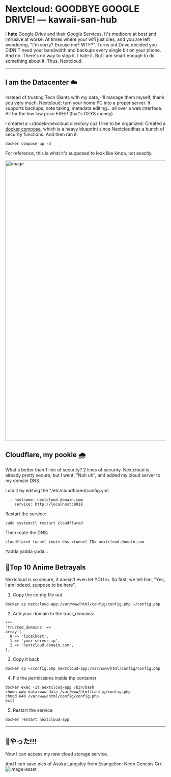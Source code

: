 # Nextcloud: GOODBYE GOOGLE DRIVE! — kawaii-san-hub

I **hate** Google Drive and their Google Services. It's mediocre at best and intrusive at worse. At times where your wifi just dies, and you are left wondering, "I'm sorry? Excuse me? WTF?". Turns out Drive decided you DIDN'T need your bandwidth and backups every single bit on your phone. And no. There's no way to stop it. I hate it. But I am smart enough to do something about it. Thus, Nextcloud.

---

## I am the Datacenter ☁️

Instead of trusting Tech Giants with my data, I'll manage them myself, thank you very much. Nextcloud; turn your home PC into a proper server. It supports backups, note taking, metadata editing... all over a web interface. All for the low low price FREE! (that's GFYS money)

I created a ~/docekr/nexcloud directory cuz I like to be organized.
Created a [docker compose](.docker-compose.yml), which is a heavy blueprint since Nextcloudhas a bunch of security functions.
And then ran it.
```
docker compose up -d
```

For reference, this is what it's supposed to look like kinda, not exactly.

<img width="920" height="880" alt="image" src="https://github.com/user-attachments/assets/a99962e1-6632-4ecf-b531-6f2f00fe3f91" />

## Cloudflare, my pookie 🌧️

What's better than 1 line of security? 2 lines of security. Nextcloud is already pretty secure, but I went, "Nuh uh", and added my cloud server to my domain DNS.

I did it by editing the "/etc/cloudflared/config.yml
```
  - hostname: nextcloud.domain.com
    service: http://localhost:8018
```
Restart the service:
```
sudo systemctl restart cloudflared
```
Then route the DNS:
```
cloudflared tunnel route dns <tunnel_ID> nextcloud.domain.com
```

Yadda yadda yoda...

## 🔵Top 10 Anime Betrayals

Nextcloud is so secure, it doesn't even let YOU in.
So first, we tell him, "Yes, I am indeed, suppose to be here".

1. Copy the config file out
```
docker cp nextcloud-app:/var/www/html/config/config.php ~/config.php
```
2. Add your domain to the trust_domains:
```
***
'trusted_domains' =>
array (
  0 => 'localhost',
  1 => 'your-server-ip',
  2 => 'nextcloud.domain.com',
),
```
3. Copy it back
```
docker cp ~/config.php nextcloud-app:/var/www/html/config/config.php
```
4. Fix the permissions inside the container
```
docker exec -it nextcloud-app /bin/bash
chown www-data:www-data /var/www/html/config/config.php
chmod 640 /var/www/html/config/config.php
exit
```
5. Restart the service
```
docker restart nextcloud-app
```

---

## 🎉やった!!!
Now I can access my new cloud storage service.

And I can save pics of Asuka Langsley from Evangelion: Neon Genesis
Grr.
![image-asset](https://github.com/user-attachments/assets/24251860-26b6-43a9-a49d-1ed61800ac32)
